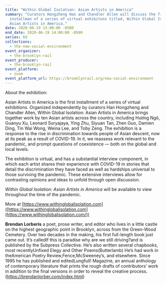 ```yaml
---
title: "Within Global Isolation: Asian Artists in America"
summary: "Curators Hongzheng Han and Chandler Allen will discuss the first
  installman of a series of virtual exhibitons titled, Within Global Isolation:
  Asian Artists in America."
date: 2020-06-19 13:00:00 -0500
end_date: 2020-06-19 14:00:00 -0500
series: 69
collections:
  - the-new-social-environment
event_organizer:
  - the-brooklyn-rail
event_producer:
  - the-brooklyn-rail
event_platform:
  - zoom
event_platform_url: https://brooklynrail.org/new-social-environment
---
```

About the exhibition: 

Asian Artists in America is the first installment of a series of virtual exhibitions. Organized independently by curators Han Hongzheng and Chandler Allen, Within Global Isolation: Asian Artists in America brings together work by ten Asian artists across the country, including Hương Ngô, Guanyu Xu, Leonard Suryajaya, Ying Zhu, Siyuan Tan, Zhen Guo, Damien Ding, Tin Wai Wong, Weina Lee, and Toby Zeng. The exhibition is a response to the rise in discrimination towards people of Asian descent, now at its peak as a result of COVID-19. In it, we reassess work relevant to the pandemic, and prompt questions of coexistence — both on the global and local levels.​

The exhibition is virtual, and has a substantial interview component, in which each artist shares their experience with COVID-19 in stories that detail the discrimination they have faced as well as hardships universal to those surviving the pandemic. These extensive interviews allow for contrasting opinions and ideas to unfold through open discussion.

*Within Global Isolation: Asian Artists in America* will be available to view throughout the time of the pandemic.

More at [https://www.withinglobalisolation.com]([https://www.withinglobalisolation.com](https://www.withinglobalisolation.com/))

**Brendan Lorberis** a poet, prose writer, and editor who lives in a little castle on the highest geographic point in Brooklyn, across from the Green-Wood Cemetery. Over two decades in the making, his first full-length book just came out. It’s calledIf this is paradise why are we still driving?and is published by the Subpress Collective. He’s also written several chapbooks, most recentlyUnfixed Elegy and Other Poems(Butterlamb) He’s had work in theAmerican Poetry Review,Fence,McSweeney’s, and elsewhere. Since 1995 he has published and editedLungfull! Magazine, an annual anthology of contemporary literature that prints the rough drafts of contributors’ work in addition to the final versions in order to reveal the creative process. (<https://brendanlorber.com/index.html>)